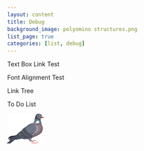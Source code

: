 ```yaml
---
layout: content
title: Debug
background_image: polyomino structures.png
list_page: true
categories: [list, debug]
---
```


<p class="free" style="--top: 10px; --right:10px; --text-align:right;" data-url="/texttest">
    Text Box Link Test
</p>

<p class="free" style="--top: 22px; --right:10px; --text-align:right;" data-url="/fonttest">
    Font Alignment Test
</p>

<p class="free" style="--top: 34px; --right:10px; --text-align:right;" data-url="/pages">
    Link Tree
</p>

<p class="free" style="--top: 46px; --right:10px; --text-align:right;" data-url="/todo">
    To Do List
</p>

<p class="image free" style="--top: 10px; --left: 20px;" data-url="/resources/images/Pigeon.png">
    <img src="/resources/images/Pigeon.png">
</p>